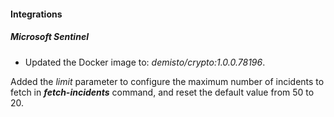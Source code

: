 
#### Integrations

##### Microsoft Sentinel
- Updated the Docker image to: *demisto/crypto:1.0.0.78196*.

Added the *limit* parameter to configure the maximum number of incidents to fetch in ***fetch-incidents*** command, and reset the default value from 50 to 20.
